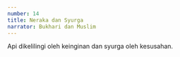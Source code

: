 ```yaml
---
number: 14
title: Neraka dan Syurga
narrator: Bukhari dan Muslim
---
```


Api dikelilingi oleh keinginan dan syurga oleh kesusahan.
